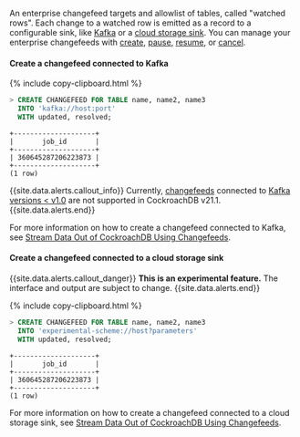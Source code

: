 An enterprise changefeed targets and allowlist of tables, called "watched rows". Each change to a watched row is emitted as a record to a configurable sink, like [Kafka](create-changefeed-connected-to-kafka) or a [cloud storage sink](#create-a-changefeed-connected-to-a-cloud-storage-sink). You can manage your enterprise changefeeds with [create](../{{site.versions["stable"]}}/stream-data-out-of-cockroachdb-using-changefeeds.html#create), [pause](../{{site.versions["stable"]}}/stream-data-out-of-cockroachdb-using-changefeeds.html#pause-a-changefeed), [resume](../{{site.versions["stable"]}}/stream-data-out-of-cockroachdb-using-changefeeds.html#resume-a-paused-changefeed), or [cancel](../{{site.versions["stable"]}}/stream-data-out-of-cockroachdb-using-changefeeds.html#cancel-a-changefeed).

#### Create a changefeed connected to Kafka

{% include copy-clipboard.html %}
~~~ sql
> CREATE CHANGEFEED FOR TABLE name, name2, name3
  INTO 'kafka://host:port'
  WITH updated, resolved;
~~~
~~~
+--------------------+
|       job_id       |
+--------------------+
| 360645287206223873 |
+--------------------+
(1 row)
~~~

{{site.data.alerts.callout_info}}
Currently, [changefeeds](../{{site.versions["stable"]}}/stream-data-out-of-cockroachdb-using-changefeeds.html) connected to [Kafka versions < v1.0](https://docs.confluent.io/platform/current/installation/versions-interoperability.html) are not supported in CockroachDB v21.1.
{{site.data.alerts.end}}

For more information on how to create a changefeed connected to Kafka, see [Stream Data Out of CockroachDB Using Changefeeds](../{{site.versions["stable"]}}/stream-data-out-of-cockroachdb-using-changefeeds.html#create-a-changefeed-connected-to-kafka).

#### Create a changefeed connected to a cloud storage sink

{{site.data.alerts.callout_danger}}
**This is an experimental feature.** The interface and output are subject to change.
{{site.data.alerts.end}}

{% include copy-clipboard.html %}
~~~ sql
> CREATE CHANGEFEED FOR TABLE name, name2, name3
  INTO 'experimental-scheme://host?parameters'
  WITH updated, resolved;
~~~
~~~
+--------------------+
|       job_id       |
+--------------------+
| 360645287206223873 |
+--------------------+
(1 row)
~~~

For more information on how to create a changefeed connected to a cloud storage sink, see [Stream Data Out of CockroachDB Using Changefeeds](../{{site.versions["stable"]}}/stream-data-out-of-cockroachdb-using-changefeeds.html#create-a-changefeed-connected-to-a-cloud-storage-sink).
